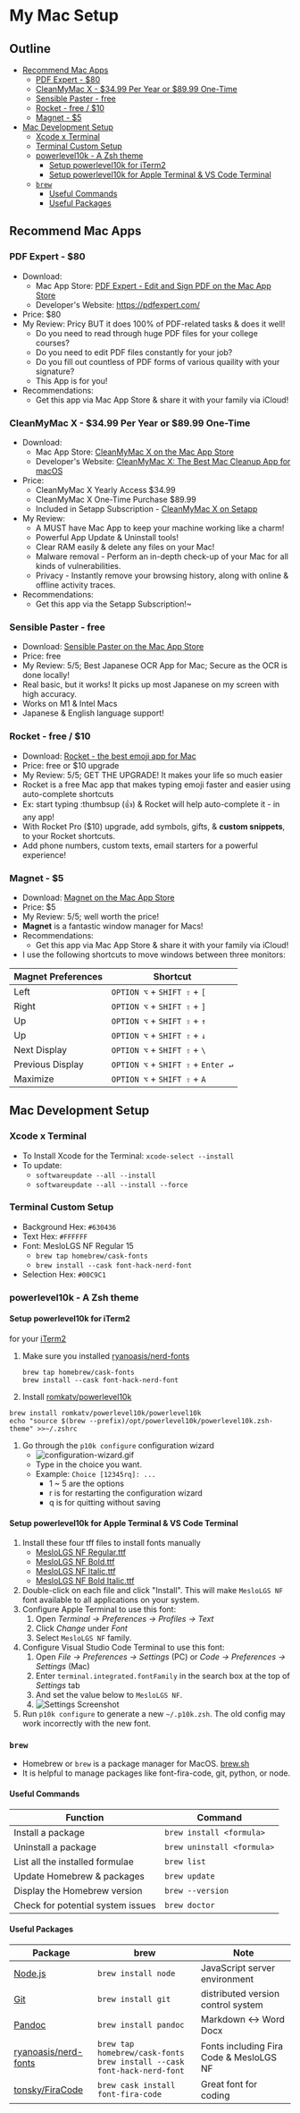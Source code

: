 # My Mac Setup

## Outline<!-- omit in toc -->
<!-- markdownlint-disable MD007 -->
* [Recommend Mac Apps](#recommend-mac-apps)
  * [PDF Expert - $80](#pdf-expert---80)
  * [CleanMyMac X - $34.99 Per Year or $89.99 One-Time](#cleanmymac-x---3499-per-year-or-8999-one-time)
  * [Sensible Paster - free](#sensible-paster---free)
  * [Rocket - free / $10](#rocket---free--10)
  * [Magnet - $5](#magnet---5)
* [Mac Development Setup](#mac-development-setup)
  * [Xcode x Terminal](#xcode-x-terminal)
  * [Terminal Custom Setup](#terminal-custom-setup)
  * [powerlevel10k - A Zsh theme](#powerlevel10k---a-zsh-theme)
    * [Setup powerlevel10k for iTerm2](#setup-powerlevel10k-for-iterm2)
    * [Setup powerlevel10k for Apple Terminal & VS Code Terminal](#setup-powerlevel10k-for-apple-terminal--vs-code-terminal)
  * [`brew`](#brew)
    * [Useful Commands](#useful-commands)
    * [Useful Packages](#useful-packages)
<!-- markdownlint-enable MD007 -->

## Recommend Mac Apps

### PDF Expert - $80
* Download:
  * Mac App Store: [PDF Expert - Edit and Sign PDF on the Mac App Store](https://apps.apple.com/us/app/id1055273043?mt=12)
  * Developer's Website: <https://pdfexpert.com/>
* Price: $80
* My Review: Pricy BUT it does 100% of PDF-related tasks & does it well!
  * Do you need to read through huge PDF files for your college courses?
  * Do you need to edit PDF files constantly for your job?
  * Do you fill out countless of PDF forms of various quaility with your signature?
  * This App is for you!
* Recommendations:
  * Get this app via Mac App Store & share it with your family via iCloud!

### CleanMyMac X - $34.99 Per Year or $89.99 One-Time
* Download:
  * Mac App Store: [CleanMyMac X on the Mac App Store](https://apps.apple.com/us/app/cleanmymac-x/id1339170533?mt=12)
  * Developer's Website: [CleanMyMac X: The Best Mac Cleanup App for macOS](https://macpaw.com/cleanmymac)
* Price:
  * CleanMyMac X Yearly Access $34.99
  * CleanMyMac X One-Time Purchase $89.99
  * Included in Setapp Subscription - [CleanMyMac X on Setapp](https://setapp.com/apps/cleanmymac)
* My Review:
  * A MUST have Mac App to keep your machine working like a charm!
  * Powerful App Update & Uninstall tools!
  * Clear RAM easily & delete any files on your Mac!
  * Malware removal - Perform an in-depth check-up of your Mac for all kinds of vulnerabilities.
  * Privacy - Instantly remove your browsing history, along with online & offline activity traces.
* Recommendations:
  * Get this app via the Setapp Subscription!~

### Sensible Paster - free
* Download: [Sensible Paster on the Mac App Store](https://apps.apple.com/us/app/sensible-paster/id1553906835?mt=12)
* Price: free
* My Review: 5/5; Best Japanese OCR App for Mac; Secure as the OCR is done locally!
* Real basic, but it works! It picks up most Japanese on my screen with high accuracy.
* Works on M1 & Intel Macs
* Japanese & English language support!

### Rocket - free / $10
* Download: [Rocket - the best emoji app for Mac](https://matthewpalmer.net/rocket/)
* Price: free or $10 upgrade
* My Review: 5/5; GET THE UPGRADE! It makes your life so much easier
* Rocket is a free Mac app that makes typing emoji faster and easier using auto-complete shortcuts
* Ex: start typing :thumbsup (👍) & Rocket will help auto-complete it - in any app!
* With Rocket Pro ($10) upgrade, add symbols, gifts, & **custom snippets**, to your Rocket shortcuts.
* Add phone numbers, custom texts, email starters for a powerful experience!

### Magnet - $5
* Download: [Magnet on the Mac App Store](https://apps.apple.com/app/id441258766?mt=12)
* Price: $5
* My Review: 5/5; well worth the price!
* **Magnet** is a fantastic window manager for Macs!
* Recommendations:
  * Get this app via Mac App Store & share it with your family via iCloud!
* I use the following shortcuts to move windows between three monitors:

| Magnet Preferences | Shortcut                           |
| ------------------ | ---------------------------------- |
| Left               | `OPTION ⌥` + `SHIFT ⇧` + `[`       |
| Right              | `OPTION ⌥` + `SHIFT ⇧` + `]`       |
| Up                 | `OPTION ⌥` + `SHIFT ⇧` + `↑`       |
| Up                 | `OPTION ⌥` + `SHIFT ⇧` + `↓`       |
| Next Display       | `OPTION ⌥` + `SHIFT ⇧` + `\`       |
| Previous Display   | `OPTION ⌥` + `SHIFT ⇧` + `Enter ↵` |
| Maximize           | `OPTION ⌥` + `SHIFT ⇧` + `A`       |

## Mac Development Setup

### Xcode x Terminal
* To Install Xcode for the Terminal: `xcode-select --install`
* To update:
  * `softwareupdate --all --install`
  * `softwareupdate --all --install --force`

### Terminal Custom Setup
* Background Hex: `#630436`
* Text Hex: `#FFFFFF`
* Font: MesloLGS NF Regular 15
  * `brew tap homebrew/cask-fonts`
  * `brew install --cask font-hack-nerd-font`
* Selection Hex: `#00C9C1`

### powerlevel10k - A Zsh theme

#### Setup powerlevel10k for iTerm2
 for your [iTerm2](https://iterm2.com/index.html)
1. Make sure you installed [ryanoasis/nerd-fonts](https://github.com/ryanoasis/nerd-fonts)

    ```shell
    brew tap homebrew/cask-fonts
    brew install --cask font-hack-nerd-font
    ```

1. Install [romkatv/powerlevel10k](https://github.com/romkatv/powerlevel10k)

```shell
brew install romkatv/powerlevel10k/powerlevel10k
echo "source $(brew --prefix)/opt/powerlevel10k/powerlevel10k.zsh-theme" >>~/.zshrc
```

1. Go through the `p10k configure` configuration wizard
    * ![configuration-wizard.gif](https://raw.githubusercontent.com/romkatv/powerlevel10k-media/master/configuration-wizard.gif)
    * Type in the choice you want.
    * Example: `Choice [12345rq]: ...`
      * 1 ~ 5 are the options
      * r is for restarting the configuration wizard
      * q is for quitting without saving

#### Setup powerlevel10k for Apple Terminal & VS Code Terminal
1. Install these four tff files to install fonts manually
    * [MesloLGS NF Regular.ttf](https://github.com/romkatv/powerlevel10k-media/raw/master/MesloLGS%20NF%20Regular.ttf)
    * [MesloLGS NF Bold.ttf](https://github.com/romkatv/powerlevel10k-media/raw/master/MesloLGS%20NF%20Bold.ttf)
    * [MesloLGS NF Italic.ttf](https://github.com/romkatv/powerlevel10k-media/raw/master/MesloLGS%20NF%20Italic.ttf)
    * [MesloLGS NF Bold Italic.ttf](https://github.com/romkatv/powerlevel10k-media/raw/master/MesloLGS%20NF%20Bold%20Italic.ttf)
1. Double-click on each file and click "Install". This will make `MesloLGS NF` font available to all applications on your system.
1. Configure Apple Terminal to use this font:
    1. Open *Terminal → Preferences → Profiles → Text*
    1. Click *Change* under *Font*
    1. Select `MesloLGS NF` family.
1. Configure Visual Studio Code Terminal to use this font:
    1. Open *File → Preferences → Settings* (PC) or *Code → Preferences → Settings* (Mac)
    1. Enter `terminal.integrated.fontFamily` in the search box at the top of *Settings* tab
    1. And set the value below to `MesloLGS NF`.
    1. ![Settings Screenshot](https://raw.githubusercontent.com/romkatv/powerlevel10k-media/389133fb8c9a2347929a23702ce3039aacc46c3d/visual-studio-code-font-settings.jpg)
1. Run `p10k configure` to generate a new `~/.p10k.zsh`. The old config may work incorrectly with the new font.

### `brew`
* Homebrew or `brew` is a package manager for MacOS. [brew.sh](https://brew.sh/)  
* It is helpful to manage packages like font-fira-code, git, python, or node.

#### Useful Commands

| Function                          | Command                    |
| --------------------------------- | -------------------------- |
| Install a package                 | `brew install <formula>`   |
| Uninstall a package               | `brew uninstall <formula>` |
| List all the installed formulae   | `brew list`                |
| Update Homebrew & packages        | `brew update`              |
| Display the Homebrew version      | `brew --version`           |
| Check for potential system issues | `brew doctor`              |

#### Useful Packages

| Package                                                         | brew                                    | Note                               |
| --------------------------------------------------------------- | --------------------------------------- | ---------------------------------- |
| [Node.js](https://nodejs.org/en/)                               | `brew install node`                     | JavaScript server environment      |
| [Git](https://git-scm.com/)                                     | `brew install git`                      | distributed version control system |
| [Pandoc](https://pandoc.org/)                                   | `brew install pandoc`                   | Markdown ↔︎ Word Docx               |
| [ryanoasis/nerd-fonts](https://github.com/ryanoasis/nerd-fonts) | `brew tap homebrew/cask-fonts`<br>`brew install --cask font-hack-nerd-font` | Fonts including Fira Code & MesloLGS NF |
| [tonsky/FiraCode](https://github.com/tonsky/FiraCode)           | `brew cask install font-fira-code`      | Great font for coding              |
